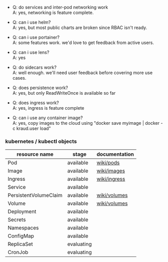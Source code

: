 - Q: do services and inter-pod networking work<br>
  A: yes, networking is feature complete.

- Q: can i use helm?<br>
  A: yes, but most public charts are broken since RBAC isn't ready.

- Q: can i use portainer?<br>
  A: some features work. we'd love to get feedback from active users.

- Q: can i use lens? <br>
  A: yes

- Q: do sidecars work?<br>
  A: well enough. we'll need user feedback before covering more use cases. 

- Q: does persistence work?<br>
  A: yes, but only ReadWriteOnce is available so far

- Q: does ingress work?<br>
  A: yes, ingress is feature complete

- Q: can i use any container image?<br>
  A: yes, copy images to the cloud using "docker save myimage | docker -c kraud.user load"

### kubernetes / kubectl objects


| resource name          | stage       | documentation  |
|------------------------|-------------|----------------|
| Pod                    |  available  | [wiki/pods](https://github.com/kraudcloud/wiki/wiki/pods)  |
| Image                  |  available  | [wiki/images](https://github.com/kraudcloud/wiki/wiki/images)  |
| Ingress                |  available  | [wiki/ingress](https://github.com/kraudcloud/wiki/wiki/ingress)  |
| Service                |  available  |   |
| PersistentVolumeClaim  |  available  |   [wiki/volumes](https://github.com/kraudcloud/wiki/wiki/volumes) |
| Volume                 |  available  |   [wiki/volumes](https://github.com/kraudcloud/wiki/wiki/volumes) |
| Deployment             |  available  |    |
| Secrets                |  available  |    |
| Namespaces             |  available  |    |
| ConfigMap              |  available  |    |
| ReplicaSet             |  evaluating |    | 
| CronJob                |  evaluating |    | 



